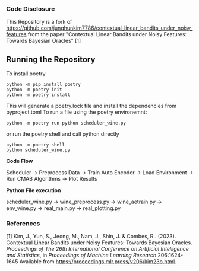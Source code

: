 ### Code Disclosure
This Repository is a fork of https://github.com/junghunkim7786/contextual_linear_bandits_under_noisy_features
from the paper "Contextual Linear Bandits under Noisy Features: Towards Bayesian Oracles" [1]

## Running the Repository
To install poetry
```
python -m pip install poetry
python -m poetry init
python -m poetry install
```
This will generate a poetry.lock file and install the dependencies from pyproject.toml
To run a file using the poetry environemnt:
```
python -m poetry run python scheduler_wine.py
```

or run the poetry shell and call python directly
```
python -m poetry shell
python scheduler_wine.py
```

**Code Flow**

Scheduler -> Preprocess Data -> Train Auto Encoder -> Load Environment -> Run CMAB Algorithms -> Plot Results

**Python File execution**

scheduler_wine.py -> wine_preprocess.py -> wine_aetrain.py -> env_wine.py -> real_main.py -> real_plotting.py

### References

[1] Kim, J., Yun, S., Jeong, M., Nam, J., Shin, J. &amp; Combes, R.. (2023). Contextual Linear Bandits under Noisy Features: Towards Bayesian Oracles. <i>Proceedings of The 26th International Conference on Artificial Intelligence and Statistics</i>, in <i>Proceedings of Machine Learning Research</i> 206:1624-1645 Available from https://proceedings.mlr.press/v206/kim23b.html.